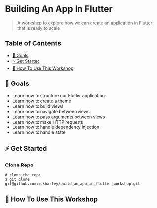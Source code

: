 # Building An App In Flutter

> A workshop to explore how we can create an application in Flutter that is ready to scale

## Table of Contents
* [🎯 Goals](#goals)
* [⚡ Get Started](#get-started)
* [🚀 How To Use This Workshop](#how-to-use-this-workshop)
​
## 🎯 Goals

- Learn how to structure our Flutter application
- Learn how to create a theme
- Learn how to build views
- Learn how to navigate between views
- Learn how to pass arguments between views
- Learn how to make HTTP requests
- Learn how to handle dependency injection
- Learn how to handle state


## ⚡ Get Started

### Clone Repo
```
# clone the repo
$ git clone git@github.com:askharley/build_an_app_in_flutter_workshop.git
```

## 🚀 How To Use This Workshop
